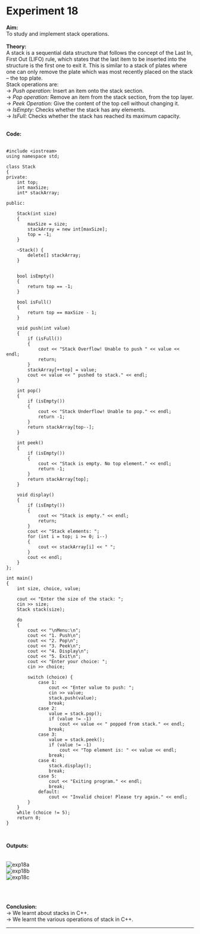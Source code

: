 # Experiment 18

**Aim:** <br>
To study and implement stack operations. <br>
<br>
**Theory:** <br>
A stack is a sequential data structure that follows the concept of the Last In, First Out (LIFO) rule, which states that the last item to be inserted into the structure is the first one to exit it. This is similar to a stack of plates where one can only remove the plate which was most recently placed on the stack – the top plate. <br>
Stack operations are: <br>
&#8594; _Push operation:_ Insert an item onto the stack section. <br>
&#8594; _Pop operation:_ Remove an item from the stack section, from the top layer. <br>
&#8594; _Peek Operation:_ Give the content of the top cell without changing it. <br>
&#8594; _IsEmpty:_ Checks whether the stack has any elements. <br>
&#8594; _IsFull:_ Checks whether the stack has reached its maximum capacity. <br>
<br>

**Code:** <br>
<br>
```
#include <iostream>
using namespace std;

class Stack 
{
private:
    int top;       
    int maxSize; 
    int* stackArray; 

public:

    Stack(int size) 
    {
        maxSize = size;              
        stackArray = new int[maxSize]; 
        top = -1;                    
    }

    ~Stack() {
        delete[] stackArray;
    }

   
    bool isEmpty() 
    {
        return top == -1;
    }

    bool isFull() 
    {
        return top == maxSize - 1;
    }

    void push(int value) 
    {
        if (isFull()) 
        {
            cout << "Stack Overflow! Unable to push " << value << endl;
            return; 
        }
        stackArray[++top] = value;
        cout << value << " pushed to stack." << endl;
    }

    int pop() 
    {
        if (isEmpty()) 
        {
            cout << "Stack Underflow! Unable to pop." << endl;
            return -1;
        }
        return stackArray[top--];
    }

    int peek() 
    {
        if (isEmpty()) 
        {
            cout << "Stack is empty. No top element." << endl;
            return -1;
        }
        return stackArray[top];
    }

    void display() 
    {
        if (isEmpty()) 
        {
            cout << "Stack is empty." << endl;
            return;
        }
        cout << "Stack elements: ";
        for (int i = top; i >= 0; i--) 
        {
            cout << stackArray[i] << " ";
        }
        cout << endl;
    }
};

int main() 
{
    int size, choice, value;

    cout << "Enter the size of the stack: ";
    cin >> size; 
    Stack stack(size);

    do 
    {
        cout << "\nMenu:\n";
        cout << "1. Push\n";
        cout << "2. Pop\n";
        cout << "3. Peek\n";
        cout << "4. Display\n";
        cout << "5. Exit\n";
        cout << "Enter your choice: ";
        cin >> choice;

        switch (choice) {
            case 1: 
                cout << "Enter value to push: ";
                cin >> value; 
                stack.push(value);
                break;
            case 2:
                value = stack.pop(); 
                if (value != -1)
                    cout << value << " popped from stack." << endl;
                break;
            case 3:
                value = stack.peek();
                if (value != -1)
                    cout << "Top element is: " << value << endl;
                break;
            case 4:
                stack.display();
                break;
            case 5:
                cout << "Exiting program." << endl;
                break;
            default:
                cout << "Invalid choice! Please try again." << endl;
        }
    } 
    while (choice != 5);
    return 0;
}    
```
<br>

**Outputs:**  <br>
<br>
<br>
![exp18a](https://github.com/user-attachments/assets/069c6ed5-aee7-4572-a60d-ac883a800f15)
<br>
![exp18b](https://github.com/user-attachments/assets/668e5793-0ca6-4a12-a6e9-66435ccdeeab)
<br>
![exp18c](https://github.com/user-attachments/assets/f3ae2d4d-1635-4bd5-b0ef-9e6107322efd)
<br>
<br>



<br>

**Conclusion:** <br>
&#8594; We learnt about stacks in C++. <br>
&#8594; We learnt the various operations of stack in C++. <br>
*******
<br>
